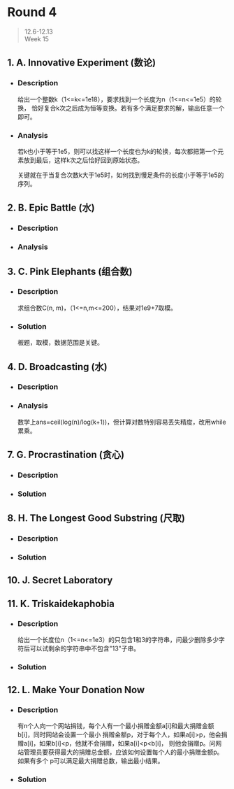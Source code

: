 # Round 4

>12.6-12.13  
Week 15

## 1. A. Innovative Experiment (数论)

* ### Description
    给出一个整数k（1<=k<=1e18），要求找到一个长度为n（1<=n<=1e5）的轮换，
恰好复合k次之后成为恒等变换。若有多个满足要求的解，输出任意一个即可。

* ### Analysis
    若k也小于等于1e5，则可以找这样一个长度也为k的轮换，每次都把第一个元素放到最后，这样k次之后恰好回到原始状态。

    关键就在于当复合次数k大于1e5时，如何找到慢足条件的长度小于等于1e5的序列。

## 2. B. Epic Battle (水)

* ### Description

* ### Analysis

## 3. C. Pink Elephants (组合数)

* ### Description
    求组合数C(n, m)，（1<=n,m<=200），结果对1e9+7取模。

* ### Solution
    板题，取模，数据范围是关键。

## 4. D. Broadcasting (水)

* ### Description

* ### Analysis
    数学上ans=ceil(log(n)/log(k+1))，但计算对数特别容易丢失精度，改用while累乘。

## 7. G. Procrastination (贪心)

* ### Description

* ### Solution

## 8. H. The Longest Good Substring (尺取)

* ### Description

* ### Solution

## 10. J. Secret Laboratory 

## 11. K. Triskaidekaphobia 

* ### Description
    给出一个长度位n（1<=n<=1e3）的只包含1和3的字符串，问最少删除多少字符后可以试剩余的字符串中不包含"13"子串。

* ### Solution

## 12. L. Make Your Donation Now 

* ### Description
    有n个人向一个网站捐钱，每个人有一个最小捐赠金额a[i]和最大捐赠金额b[i]，同时网站会设置一个最小
    捐赠金额p，对于每个人，如果a[i]>p，他会捐赠a[i]，如果b[i]<p，他就不会捐赠，如果a[i]<p<b[i]，
    则他会捐赠p。问网站管理员要获得最大的捐赠总金额，应该如何设置每个人的最小捐赠金额p。如果有多个
    p可以满足最大捐赠总数，输出最小结果。

* ### Solution
